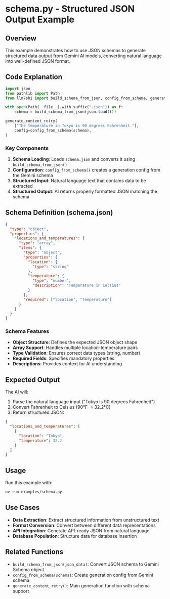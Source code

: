 # schema.py - Structured JSON Output Example

## Overview

This example demonstrates how to use JSON schemas to generate structured data output from Gemini AI models, converting natural language into well-defined JSON format.

## Code Explanation

```python
import json
from pathlib import Path
from llm7shi import build_schema_from_json, config_from_schema, generate_content_retry

with open(Path(__file__).with_suffix(".json")) as f:
    schema = build_schema_from_json(json.load(f))

generate_content_retry(
    ["The temperature in Tokyo is 90 degrees Fahrenheit."],
    config=config_from_schema(schema),
)
```

### Key Components

1. **Schema Loading**: Loads `schema.json` and converts it using `build_schema_from_json()`
2. **Configuration**: `config_from_schema()` creates a generation config from the Gemini schema
3. **Structured Input**: Natural language text that contains data to be extracted
4. **Structured Output**: AI returns properly formatted JSON matching the schema

## Schema Definition (schema.json)

```json
{
  "type": "object",
  "properties": {
    "locations_and_temperatures": {
      "type": "array",
      "items": {
        "type": "object",
        "properties": {
          "location": {
            "type": "string"
          },
          "temperature": {
            "type": "number",
            "description": "Temperature in Celsius"
          }
        },
        "required": ["location", "temperature"]
      }
    }
  }
}
```

### Schema Features

- **Object Structure**: Defines the expected JSON object shape
- **Array Support**: Handles multiple location-temperature pairs
- **Type Validation**: Ensures correct data types (string, number)
- **Required Fields**: Specifies mandatory properties
- **Descriptions**: Provides context for AI understanding

## Expected Output

The AI will:
1. Parse the natural language input ("Tokyo is 90 degrees Fahrenheit")
2. Convert Fahrenheit to Celsius (90°F → 32.2°C)
3. Return structured JSON:

```json
{
  "locations_and_temperatures": [
    {
      "location": "Tokyo",
      "temperature": 32.2
    }
  ]
}
```

## Usage

Run this example with:

```bash
uv run examples/schema.py
```

## Use Cases

- **Data Extraction**: Extract structured information from unstructured text
- **Format Conversion**: Convert between different data representations
- **API Integration**: Generate API-ready JSON from natural language
- **Database Population**: Structure data for database insertion

## Related Functions

- `build_schema_from_json(json_data)`: Convert JSON schema to Gemini Schema object
- `config_from_schema(schema)`: Create generation config from Gemini schema
- `generate_content_retry()`: Main generation function with schema support